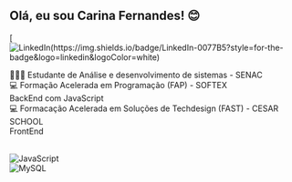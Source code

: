 ## Olá, eu sou Carina Fernandes! 😊
[![LinkedIn(https://img.shields.io/badge/LinkedIn-0077B5?style=for-the-badge&logo=linkedin&logoColor=white)](https://www.linkedin.com/in/carina-fernandes-968506142/) 

👩🏻‍💻 Estudante de Análise e desenvolvimento de sistemas - SENAC </br>
💻 Formação Acelerada em Programação (FAP) - SOFTEX</br>
    BackEnd com JavaScript</br>
💻 Formacação Acelerada em Soluções de Techdesign (FAST) - CESAR SCHOOL </br>
    FrontEnd

<div style="display: inline_block"><br/>
<img align="center" alt ="JavaScript" src="https://img.shields.io/badge/JavaScript-323330?style=for-the-badge&logo=javascript&logoColor=F7DF1E"/>
<div style="display: inline_block">
<img align="center" alt ="MySQL" src="https://img.shields.io/badge/MySQL-005C84?style=for-the-badge&logo=mysql&logoColor=white"/> 

